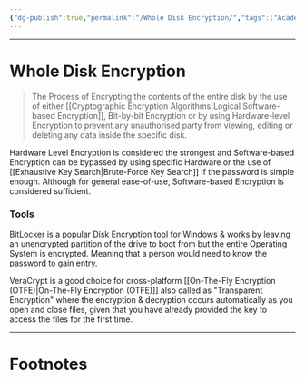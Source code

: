 ```yaml
---
{"dg-publish":true,"permalink":"/Whole Disk Encryption/","tags":["Academics","CyberSec"]}
---
```



---
# Whole Disk Encryption
> The Process of Encrypting the contents of the entire disk by the use of either [[Cryptographic Encryption Algorithms\|Logical Software-based Encryption]], Bit-by-bit Encryption or by using Hardware-level Encryption to prevent any unauthorised party from viewing, editing or deleting any data inside the specific disk. 

Hardware Level Encryption is considered the strongest and Software-based Encryption can be bypassed by using specific Hardware or the use of [[Exhaustive Key Search\|Brute-Force Key Search]] if the password is simple enough. 
Although for general ease-of-use, Software-based Encryption is considered sufficient. 

### Tools
BitLocker is a popular Disk Encryption tool for Windows & works by leaving an unencrypted partition of the drive to boot from but the entire Operating System is encrypted. Meaning that a person would need to know the password to gain entry. 

VeraCrypt is a good choice for cross-platform [[On-The-Fly Encryption (OTFE)\|On-The-Fly Encryption (OTFE)]] also called as "Transparent Encryption" where the encryption & decryption occurs automatically as you open and close files, given that you have already provided the key to access the files for the first time. 

---
# Footnotes